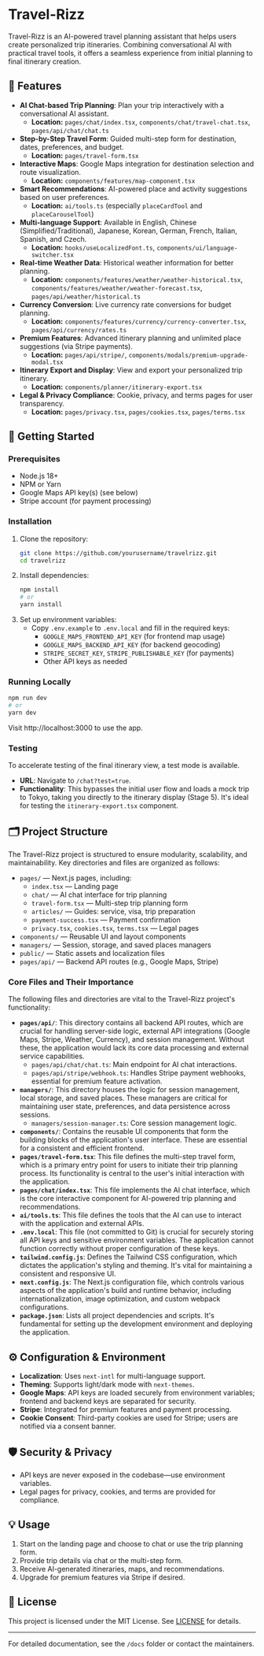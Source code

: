 # Travel-Rizz

Travel-Rizz is an AI-powered travel planning assistant that helps users create personalized trip itineraries. Combining conversational AI with practical travel tools, it offers a seamless experience from initial planning to final itinerary creation.

## 🌟 Features

- **AI Chat-based Trip Planning**: Plan your trip interactively with a conversational AI assistant.
  - **Location:** `pages/chat/index.tsx`, `components/chat/travel-chat.tsx`, `pages/api/chat/chat.ts`
- **Step-by-Step Travel Form**: Guided multi-step form for destination, dates, preferences, and budget.
  - **Location:** `pages/travel-form.tsx`
- **Interactive Maps**: Google Maps integration for destination selection and route visualization.
  - **Location:** `components/features/map-component.tsx`
- **Smart Recommendations**: AI-powered place and activity suggestions based on user preferences.
  - **Location:** `ai/tools.ts` (especially `placeCardTool` and `placeCarouselTool`)
- **Multi-language Support**: Available in English, Chinese (Simplified/Traditional), Japanese, Korean, German, French, Italian, Spanish, and Czech.
  - **Location:** `hooks/useLocalizedFont.ts`, `components/ui/language-switcher.tsx`
- **Real-time Weather Data**: Historical weather information for better planning.
  - **Location:** `components/features/weather/weather-historical.tsx`, `components/features/weather/weather-forecast.tsx`, `pages/api/weather/historical.ts`
- **Currency Conversion**: Live currency rate conversions for budget planning.
  - **Location:** `components/features/currency/currency-converter.tsx`, `pages/api/currency/rates.ts`
- **Premium Features**: Advanced itinerary planning and unlimited place suggestions (via Stripe payments).
  - **Location:** `pages/api/stripe/`, `components/modals/premium-upgrade-modal.tsx`
- **Itinerary Export and Display**: View and export your personalized trip itinerary.
  - **Location:** `components/planner/itinerary-export.tsx`
- **Legal & Privacy Compliance**: Cookie, privacy, and terms pages for user transparency.
  - **Location:** `pages/privacy.tsx`, `pages/cookies.tsx`, `pages/terms.tsx`

## 🚀 Getting Started

### Prerequisites

- Node.js 18+
- NPM or Yarn
- Google Maps API key(s) (see below)
- Stripe account (for payment processing)

### Installation

1. Clone the repository:
   ```bash
   git clone https://github.com/yourusername/travelrizz.git
   cd travelrizz
   ```
2. Install dependencies:
   ```bash
   npm install
   # or
   yarn install
   ```
3. Set up environment variables:
   - Copy `.env.example` to `.env.local` and fill in the required keys:
     - `GOOGLE_MAPS_FRONTEND_API_KEY` (for frontend map usage)
     - `GOOGLE_MAPS_BACKEND_API_KEY` (for backend geocoding)
     - `STRIPE_SECRET_KEY`, `STRIPE_PUBLISHABLE_KEY` (for payments)
     - Other API keys as needed

### Running Locally

```bash
npm run dev
# or
yarn dev
```

Visit http://localhost:3000 to use the app.

### Testing

To accelerate testing of the final itinerary view, a test mode is available.

- **URL**: Navigate to `/chat?test=true`.
- **Functionality**: This bypasses the initial user flow and loads a mock trip to Tokyo, taking you directly to the itinerary display (Stage 5). It's ideal for testing the `itinerary-export.tsx` component.

## 🗂️ Project Structure

The Travel-Rizz project is structured to ensure modularity, scalability, and maintainability. Key directories and files are organized as follows:

- `pages/` — Next.js pages, including:
  - `index.tsx` — Landing page
  - `chat/` — AI chat interface for trip planning
  - `travel-form.tsx` — Multi-step trip planning form
  - `articles/` — Guides: service, visa, trip preparation
  - `payment-success.tsx` — Payment confirmation
  - `privacy.tsx`, `cookies.tsx`, `terms.tsx` — Legal pages
- `components/` — Reusable UI and layout components
- `managers/` — Session, storage, and saved places managers
- `public/` — Static assets and localization files
- `pages/api/` — Backend API routes (e.g., Google Maps, Stripe)

### Core Files and Their Importance

The following files and directories are vital to the Travel-Rizz project's functionality:

- **`pages/api/`**: This directory contains all backend API routes, which are crucial for handling server-side logic, external API integrations (Google Maps, Stripe, Weather, Currency), and session management. Without these, the application would lack its core data processing and external service capabilities.
  - `pages/api/chat/chat.ts`: Main endpoint for AI chat interactions.
  - `pages/api/stripe/webhook.ts`: Handles Stripe payment webhooks, essential for premium feature activation.
- **`managers/`**: This directory houses the logic for session management, local storage, and saved places. These managers are critical for maintaining user state, preferences, and data persistence across sessions.
  - `managers/session-manager.ts`: Core session management logic.
- **`components/`**: Contains the reusable UI components that form the building blocks of the application's user interface. These are essential for a consistent and efficient frontend.
- **`pages/travel-form.tsx`**: This file defines the multi-step travel form, which is a primary entry point for users to initiate their trip planning process. Its functionality is central to the user's initial interaction with the application.
- **`pages/chat/index.tsx`**: This file implements the AI chat interface, which is the core interactive component for AI-powered trip planning and recommendations.
- **`ai/tools.ts`**: This file defines the tools that the AI can use to interact with the application and external APIs.
- **`.env.local`**: This file (not committed to Git) is crucial for securely storing all API keys and sensitive environment variables. The application cannot function correctly without proper configuration of these keys.
- **`tailwind.config.js`**: Defines the Tailwind CSS configuration, which dictates the application's styling and theming. It's vital for maintaining a consistent and responsive UI.
- **`next.config.js`**: The Next.js configuration file, which controls various aspects of the application's build and runtime behavior, including internationalization, image optimization, and custom webpack configurations.
- **`package.json`**: Lists all project dependencies and scripts. It's fundamental for setting up the development environment and deploying the application.

## ⚙️ Configuration & Environment

- **Localization**: Uses `next-intl` for multi-language support.
- **Theming**: Supports light/dark mode with `next-themes`.
- **Google Maps**: API keys are loaded securely from environment variables; frontend and backend keys are separated for security.
- **Stripe**: Integrated for premium features and payment processing.
- **Cookie Consent**: Third-party cookies are used for Stripe; users are notified via a consent banner.

## 🛡️ Security & Privacy

- API keys are never exposed in the codebase—use environment variables.
- Legal pages for privacy, cookies, and terms are provided for compliance.

## 💡 Usage

1. Start on the landing page and choose to chat or use the trip planning form.
2. Provide trip details via chat or the multi-step form.
3. Receive AI-generated itineraries, maps, and recommendations.
4. Upgrade for premium features via Stripe if desired.

## 📝 License

This project is licensed under the MIT License. See [LICENSE](../LICENSE) for details.

---

For detailed documentation, see the `/docs` folder or contact the maintainers.
